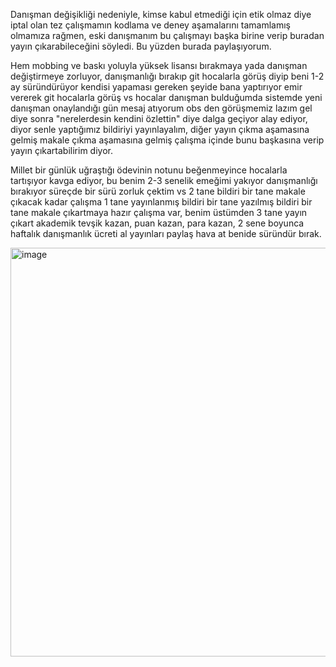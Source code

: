 Danışman değişikliği nedeniyle, kimse kabul etmediği için etik olmaz diye iptal olan tez çalışmamın kodlama ve deney aşamalarını tamamlamış olmamıza rağmen, eski danışmanım bu çalışmayı başka birine verip buradan yayın çıkarabileceğini söyledi. Bu yüzden burada paylaşıyorum.

Hem mobbing ve baskı yoluyla yüksek lisansı bırakmaya yada danışman değiştirmeye zorluyor, danışmanlığı bırakıp git hocalarla görüş diyip beni 1-2 ay süründürüyor kendisi yapaması gereken şeyide bana yaptırıyor emir vererek git hocalarla görüş vs hocalar danışman bulduğumda sistemde yeni danışman onaylandığı gün mesaj atıyorum obs den görüşmemiz lazım gel diye sonra "nerelerdesin kendini özlettin" diye dalga geçiyor alay ediyor, diyor senle yaptığımız bildiriyi yayınlayalım, diğer yayın çıkma aşamasına gelmiş makale çıkma aşamasına gelmiş çalışma içinde bunu başkasına verip yayın çıkartabilirim diyor.

Millet bir günlük uğraştığı ödevinin notunu beğenmeyince hocalarla tartışıyor kavga ediyor, bu benim 2-3 senelik emeğimi yakıyor danışmanlığı bırakıyor süreçde bir sürü zorluk çektim vs 2 tane bildiri bir tane makale çıkacak kadar çalışma 1 tane yayınlanmış bildiri bir tane yazılmış bildiri bir tane makale çıkartmaya hazır çalışma var, benim üstümden 3 tane yayın çıkart akademik tevşik kazan, puan kazan, para kazan, 2 sene boyunca haftalık danışmanlık ücreti al yayınları paylaş hava at benide süründür bırak. 



<img width="1080" height="654" alt="image" src="https://github.com/user-attachments/assets/97437180-50b8-4ba7-b0c7-59d1915c7578" />

